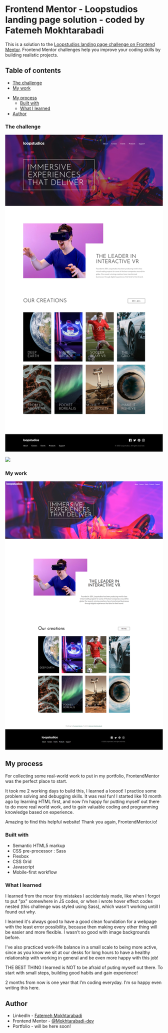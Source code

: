 # Frontend Mentor - Loopstudios landing page solution - coded by Fatemeh Mokhtarabadi

This is a solution to the [Loopstudios landing page challenge on Frontend Mentor](https://www.frontendmentor.io/challenges/loopstudios-landing-page-N88J5Onjw). Frontend Mentor challenges help you improve your coding skills by building realistic projects.

## Table of contents

- [The challenge](#the-challenge)
- [My work](#my-work)
<!-- - [Links](#links) -->
- [My process](#my-process)
  - [Built with](#built-with)
  - [What I learned](#what-i-learned)
- [Author](#author)

### The challenge

![](./design/desktop-design.jpg)

![](./active-states.jpg)

### My work

![](./images/the-final-look.png)

<!--
### Links

- Solution URL: [Add solution URL here](https://your-solution-url.com)
- Live Site URL: [Add live site URL here](https://your-live-site-url.com) -->

## My process

For collecting some real-world work to put in my portfolio, FrontendMentor was the perfect place to start.

It took me 2 working days to build this, I learned a loooot! I practice some problem solving and debugging skills.
It was real fun! I started like 10 month ago by learning HTML first,
and now I'm happy for putting myself out there to do more real world work,
and to gain valuable coding and programming knowledge based on experience.

Amazing to find this helpful website! Thank you again, FrontendMentor.io!

### Built with

- Semantic HTML5 markup
- CSS pre-processor : Sass
- Flexbox
- CSS Grid
- Javascript
- Mobile-first workflow

### What I learned

I learned from the mosr tiny mistakes I accidentaly made, like when I forgot to put "px" somewhere in JS codes,
or when i wrote hover effect codes nested (this challenge was styled using Sass), which wasn't working untill I found out why.

I learned it's always good to have a good clean foundation for a webpage with the least error possibility,
because then making every other thing will be easier and more flexible. I wasn't so good with image backgrounds before.

I've also practiced work-life balance in a small scale to being more active, since as you know we sit at our desks for long hours
to have a healthy relationship with working in general and be even more happy with this job!

THE BEST THING I learned is NOT to be afraid of puting myself out there.
To start with small steps, building good habits and gain experience!

2 months from now is one year that I'm coding everyday. I'm so happy even writing this here.

## Author

- LinkedIn - [Fatemeh Mokhtarabadi](https://www.linkedin.com/in/fatemehmokhtarabadi)
- Frontend Mentor - [@Mokhtarabadi-dev](https://www.frontendmentor.io/profile/Mokhtarabadi-dev)
- Portfolio - will be here soon!

